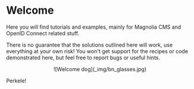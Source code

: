 # Welcome

Here you will find tutorials and examples, mainly for Magnolia CMS and OpenID Connect related stuff.

There is no guarantee that the solutions outlined here will work, use everything at your own risk! You won't get support for the recipes or code demonstrated here, but feel free to report bugs or useful hints.

<center>![Welcome dog](_img/bn_glasses.jpg)</center>

Perkele!